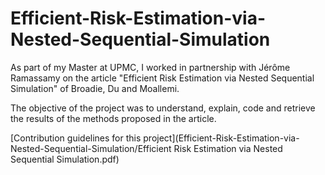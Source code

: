 # Efficient-Risk-Estimation-via-Nested-Sequential-Simulation

As part of my Master at UPMC, I worked in partnership with Jérôme Ramassamy on the article "Efficient Risk Estimation via Nested Sequential Simulation" of Broadie, Du and Moallemi.

The objective of the project was to understand, explain, code and retrieve the results of the methods proposed in the article.

[Contribution guidelines for this project](Efficient-Risk-Estimation-via-Nested-Sequential-Simulation/Efficient Risk Estimation via Nested Sequential Simulation.pdf)
